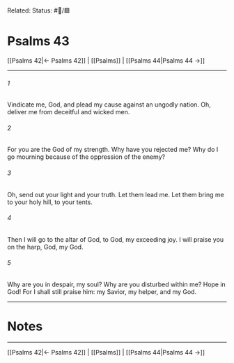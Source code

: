 Related:
Status: #📖/🟥
# Psalms 43

[[Psalms 42|← Psalms 42]] | [[Psalms]] | [[Psalms 44|Psalms 44 →]]
***



###### 1 
Vindicate me, God, and plead my cause against an ungodly nation. Oh, deliver me from deceitful and wicked men. 

###### 2 
For you are the God of my strength. Why have you rejected me? Why do I go mourning because of the oppression of the enemy? 

###### 3 
Oh, send out your light and your truth. Let them lead me. Let them bring me to your holy hill, to your tents. 

###### 4 
Then I will go to the altar of God, to God, my exceeding joy. I will praise you on the harp, God, my God. 

###### 5 
Why are you in despair, my soul? Why are you disturbed within me? Hope in God! For I shall still praise him: my Savior, my helper, and my God.

---
# Notes


***
[[Psalms 42|← Psalms 42]] | [[Psalms]] | [[Psalms 44|Psalms 44 →]]

